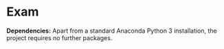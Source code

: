 # Exam


**Dependencies:** Apart from a standard Anaconda Python 3 installation, the project requires no further packages.